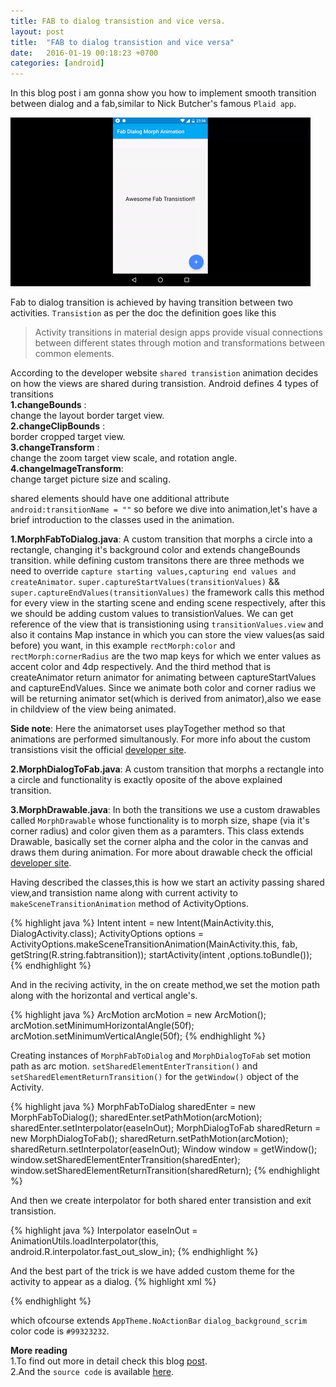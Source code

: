 ```yaml
---
title: FAB to dialog transistion and vice versa.
layout: post
title:  "FAB to dialog transistion and vice versa"
date:   2016-01-19 00:18:23 +0700
categories: [android]
---
```

In this blog post i am  gonna show you how to implement smooth transition between dialog and a fab,similar to Nick Butcher's famous `Plaid app`.

![ScreenShot](https://github.com/NULLPointerGuy/NULLPointerGuy.github.io/blob/master/static/img/_posts/fab2.gif)


  Fab to dialog transition is achieved by having transition between two activities.
 `Transistion` as per the doc the definition goes like this

 >Activity transitions in material design apps provide visual connections between different states through motion and transformations between common elements.

  According to the developer website `shared transistion` animation decides on how the views are shared during transistion.
  Android defines 4 types of transitions<br/>
  **1.changeBounds** : <br/>
  change the layout border target view.<br/>
  **2.changeClipBounds** : <br/>
  border cropped target view.<br/>
  **3.changeTransform** : <br/>
  change the zoom target view scale, and rotation angle.<br/>
  **4.changeImageTransform**: <br/>
  change target picture size and scaling.<br/>

  shared elements should have one additional attribute   `android:transitionName = ""`
  so before we dive into animation,let's have a brief introduction to the classes used in the animation.

  **1.MorphFabToDialog.java**:
  A custom transition that morphs a circle into a rectangle, changing it's background color and extends changeBounds transition.
while defining custom transitons there are three methods we need to override `capture starting values,capturing end values and createAnimator`.
`super.captureStartValues(transitionValues)` && `super.captureEndValues(transitionValues)` the framework calls this method for every view in the starting scene and ending scene respectively, after this we should be adding custom values to transistionValues.
We can get reference of the view that is transistioning using  `transitionValues.view` and also it contains Map instance in which you can store the view values(as said before) you want, in this example  `rectMorph:color` and `rectMorph:cornerRadius` are the two map keys for which we enter values as accent color and 4dp respectively.
And the third method that is createAnimator return animator for animating between captureStartValues and captureEndValues. Since we animate both color and corner radius we will be returning animator set(which is derived from animator),also we ease in childview of the view being animated.

**Side note**:
Here the animatorset uses  playTogether method so that animations are performed simultanously.
For more info about the custom transistions visit the official [developer site](http://developer.android.com/training/transitions/custom-transitions.html).

**2.MorphDialogToFab.java**:
A custom transition that morphs a rectangle into a circle and functionality is exactly oposite of the above explained transition.

**3.MorphDrawable.java**:
In both the transitions we use a custom drawables called `MorphDrawable` whose functionality is to morph size, shape (via it's corner radius) and color given them as a paramters.
This class extends Drawable, basically set the corner alpha and the color in the canvas and draws them during animation.
For more about drawable check the official [developer site](http://developer.android.com/reference/android/graphics/drawable/Drawable.html).

Having described the classes,this is how we start an activity passing shared view,and transistion name along with current activity to  `makeSceneTransitionAnimation` method of ActivityOptions.

{% highlight java %}
Intent intent = new Intent(MainActivity.this, DialogActivity.class);
ActivityOptions options = ActivityOptions.makeSceneTransitionAnimation(MainActivity.this, fab, getString(R.string.fabtransition));
startActivity(intent ,options.toBundle());
{% endhighlight %}

And in the reciving activity, in the on create method,we set the motion path along with the horizontal and vertical angle's.

{% highlight java %}
 ArcMotion arcMotion = new ArcMotion();
 arcMotion.setMinimumHorizontalAngle(50f);
 arcMotion.setMinimumVerticalAngle(50f);
{% endhighlight %}

Creating instances of `MorphFabToDialog` and `MorphDialogToFab` set motion path as arc motion.
`setSharedElementEnterTransition()` and `setSharedElementReturnTransition()` for the `getWindow()` object of the Activity.

 {% highlight java %}
 MorphFabToDialog sharedEnter = new MorphFabToDialog();
 sharedEnter.setPathMotion(arcMotion);
 sharedEnter.setInterpolator(easeInOut);
 MorphDialogToFab sharedReturn = new MorphDialogToFab();
 sharedReturn.setPathMotion(arcMotion);
 sharedReturn.setInterpolator(easeInOut);
 Window window = getWindow();
 window.setSharedElementEnterTransition(sharedEnter);
 window.setSharedElementReturnTransition(sharedReturn);
 {% endhighlight %}

And then we create interpolator for  both shared enter transistion and exit transistion.

 {% highlight java %}
  Interpolator easeInOut = AnimationUtils.loadInterpolator(this, android.R.interpolator.fast_out_slow_in);
 {% endhighlight %}


And the best part of the trick is we have added custom theme for the activity to appear as a dialog.
{% highlight xml %}
<style name="AppTheme.Dialog" parent="AppTheme.NoActionBar">
    <item name="android:windowIsTranslucent">true</item>
    <item name="android:windowBackground">@color/dialog_background_scrim</item>
 </style>

<style name="AppTheme.NoActionBar">
   <item name="windowActionBar">false</item>
   <item name="windowNoTitle">true</item>
</style>
{% endhighlight %}

 which ofcourse extends  `AppTheme.NoActionBar`   `dialog_background_scrim` color code is `#99323232`.

 **More reading**<br/>
 1.To find out more in detail check this blog [post](http://hujiaweibujidao.github.io/blog/2015/12/13/Fab-and-Dialog-Morphing-Animation/).<br/>
 2.And the `source code` is available [here](https://github.com/hujiaweibujidao/FabDialogMorph).<br/>
